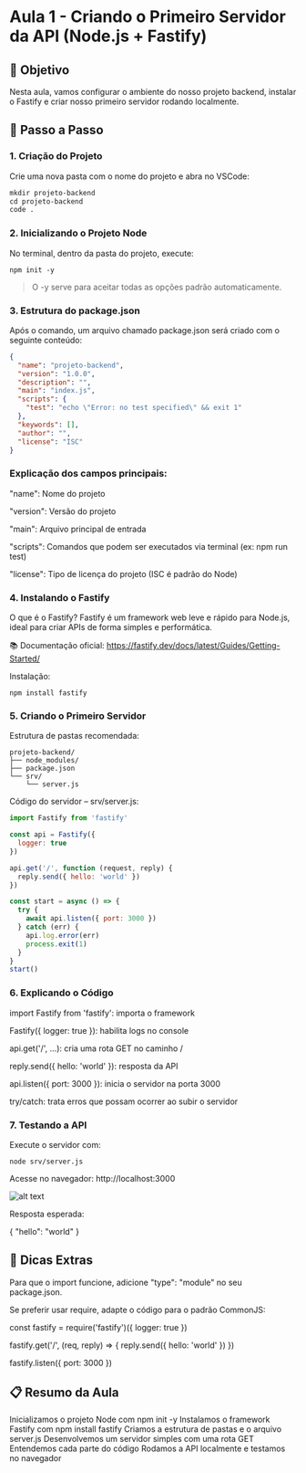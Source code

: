 # Aula 1 - Criando o Primeiro Servidor da API (Node.js + Fastify)
## 🎯 Objetivo
Nesta aula, vamos configurar o ambiente do nosso projeto backend, instalar o Fastify e criar nosso primeiro servidor rodando localmente.

## 🧱 Passo a Passo
### 1. Criação do Projeto
Crie uma nova pasta com o nome do projeto e abra no VSCode:

```txt
mkdir projeto-backend
cd projeto-backend
code .
```

### 2. Inicializando o Projeto Node
No terminal, dentro da pasta do projeto, execute:

```
npm init -y
```
> O -y serve para aceitar todas as opções padrão automaticamente.

### 3. Estrutura do package.json
Após o comando, um arquivo chamado package.json será criado com o seguinte conteúdo:

````json
{
  "name": "projeto-backend",
  "version": "1.0.0",
  "description": "",
  "main": "index.js",
  "scripts": {
    "test": "echo \"Error: no test specified\" && exit 1"
  },
  "keywords": [],
  "author": "",
  "license": "ISC"
}
````

### Explicação dos campos principais:
"name": Nome do projeto

"version": Versão do projeto

"main": Arquivo principal de entrada

"scripts": Comandos que podem ser executados via terminal (ex: npm run test)

"license": Tipo de licença do projeto (ISC é padrão do Node)

### 4. Instalando o Fastify
O que é o Fastify?
Fastify é um framework web leve e rápido para Node.js, ideal para criar APIs de forma simples e performática.

📚 Documentação oficial: https://fastify.dev/docs/latest/Guides/Getting-Started/

Instalação:
```
npm install fastify
```

### 5. Criando o Primeiro Servidor
Estrutura de pastas recomendada:

```
projeto-backend/
├── node_modules/
├── package.json
└── srv/
    └── server.js
```
Código do servidor – srv/server.js:

```js
import Fastify from 'fastify'

const api = Fastify({
  logger: true
})

api.get('/', function (request, reply) {
  reply.send({ hello: 'world' })
})

const start = async () => {
  try {
    await api.listen({ port: 3000 })
  } catch (err) {
    api.log.error(err)
    process.exit(1)
  }
}
start()
```

### 6. Explicando o Código

import Fastify from 'fastify': importa o framework

Fastify({ logger: true }): habilita logs no console

api.get('/', ...): cria uma rota GET no caminho /

reply.send({ hello: 'world' }): resposta da API

api.listen({ port: 3000 }): inicia o servidor na porta 3000

try/catch: trata erros que possam ocorrer ao subir o servidor

### 7. Testando a API
Execute o servidor com:

```
node srv/server.js
````
Acesse no navegador:
http://localhost:3000

![alt text](image.png)



Resposta esperada:


{
  "hello": "world"
}


## 📌 Dicas Extras
Para que o import funcione, adicione "type": "module" no seu package.json.

Se preferir usar require, adapte o código para o padrão CommonJS:


const fastify = require('fastify')({ logger: true })

fastify.get('/', (req, reply) => {
  reply.send({ hello: 'world' })
})

fastify.listen({ port: 3000 })

## 📋 Resumo da Aula

Inicializamos o projeto Node com npm init -y
Instalamos o framework Fastify com npm install fastify
Criamos a estrutura de pastas e o arquivo server.js
Desenvolvemos um servidor simples com uma rota GET
Entendemos cada parte do código
Rodamos a API localmente e testamos no navegador